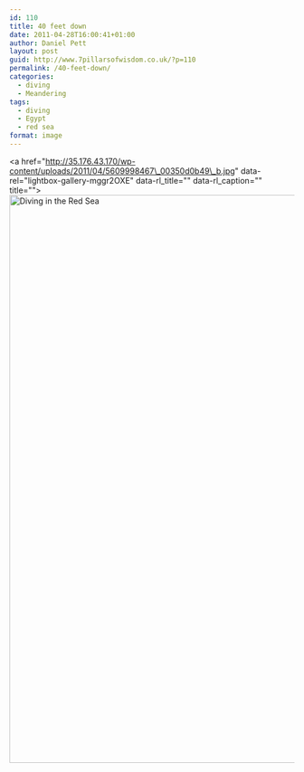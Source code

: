 ```yaml
---
id: 110
title: 40 feet down
date: 2011-04-28T16:00:41+01:00
author: Daniel Pett
layout: post
guid: http://www.7pillarsofwisdom.co.uk/?p=110
permalink: /40-feet-down/
categories:
  - diving
  - Meandering
tags:
  - diving
  - Egypt
  - red sea
format: image
---
```

<a href="http://35.176.43.170/wp-content/uploads/2011/04/5609998467\_00350d0b49\_b.jpg" data-rel="lightbox-gallery-mggr2OXE" data-rl\_title="" data-rl\_caption="" title=""><img class="alignright size-full wp-image-111" title="Serenity" src="http://35.176.43.170/wp-content/uploads/2011/04/5609998467_00350d0b49_b.jpg" alt="Diving in the Red Sea" width="1024" height="1004" srcset="https://museologi.st/wp-content/uploads/2011/04/5609998467_00350d0b49_b.jpg 1024w, https://museologi.st/wp-content/uploads/2011/04/5609998467_00350d0b49_b-300x294.jpg 300w, https://museologi.st/wp-content/uploads/2011/04/5609998467_00350d0b49_b-768x753.jpg 768w" sizes="(max-width: 1024px) 100vw, 1024px" /></a>